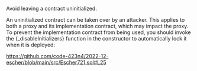 Avoid leaving a contract uninitialized.

An uninitialized contract can be taken over by an attacker. This applies to both a proxy and its implementation
contract, which may impact the proxy. To prevent the implementation contract from being used, you should invoke
the {_disableInitializers} function in the constructor to automatically lock it when it is deployed:

https://github.com/code-423n4/2022-12-escher/blob/main/src/Escher721.sol#L25